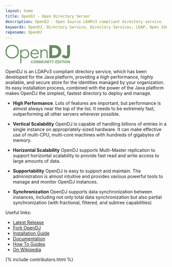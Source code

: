 ```yaml
---
layout: home
title: OpenDJ - Open Directory Server
description: OpenDJ - Open Source LDAPv3 compliant directory service.
keywords: OpenDJ, Directory Service, Directory Services, LDAP, Open Identity Platform
reponame: OpenDJ
---
```

<div class="container text-center mb-4">
    <a target="_blank" href="https://github.com/OpenIdentityPlatform/OpenDJ">
        <img src="/assets/img/opendj-logo.png" width="40%" alt="OpenDJ Logo"/>
    </a>
</div>

OpenDJ is an LDAPv3 compliant directory service, which has been developed for the Java platform, providing a high performance, highly available, and secure store for the identities managed by your organization. Its easy installation process, combined with the power of the Java platform makes OpenDJ the simplest, fastest directory to deploy and manage.

* **High Performance**. Lots of features are important, but performance is almost always near the top of the list. It needs to be extremely fast, outperforming all other servers wherever possible.

* **Vertical Scalability**  OpenDJ is capable of handling billions of entries in a single instance on appropriately-sized hardware. It can make effective use of multi-CPU, multi-core machines with hundreds of gigabytes of memory.

* **Horizontal Scalability** OpenDJ supports Multi-Master replication to support horizontal scalability to provide fast read and write access to large amounts of data.

* **Supportability** OpenDJ is easy to support and maintain. The administration is almost intuitive and provides various powerful tools to manage and monitor OpenDJ instances.

* **Synchronization** OpenDJ supports data synchronization between instances, including not only total data synchronization but also partial synchronization (with fractional, filtered, and subtree capabilities)


Useful links:
* [Latest Release](https://github.com/OpenIdentityPlatform/OpenDJ/releases)
* [Fork OpenDJ](https://github.com/OpenIdentityPlatform/OpenDJ)
* [Installation Guide](https://github.com/OpenIdentityPlatform/OpenDJ/wiki/Installation-Guide)
* [Documentation](https://github.com/OpenIdentityPlatform/OpenDJ/wiki/Documentation)
* [How To Guides](https://github.com/OpenIdentityPlatform/OpenDJ/wiki/How-To-Guides)
* [On Wikipedia](https://en.wikipedia.org/wiki/OpenDJ)

 {% include contributors.html %}